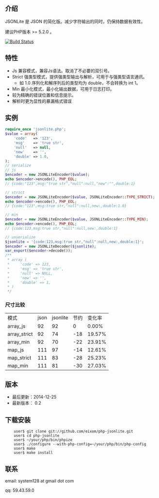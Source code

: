 ## 介绍

JSONLite 是 JSON 的简化版。减少字符输出的同时，仍保持数据有效性。

建议PHP版本 >= 5.2.0 。

[![Build Status](https://secure.travis-ci.org/eixom/php-jsonlite.png)](http://travis-ci.org/eixom/php-jsonlite)

## 特性

* Js 兼容模式，兼容Js语法。取消了不必要的双引号。
* Strict 强类型模式，提供强类型输出与解析，可用于与强类型语言通讯。
  * 如 1.0 序列化和解序列后的类型均为 double，不会转换为 int 1。
* Min 最小化模式，最小化输出数据，可用于日志打印。
* 较为精确的错误位置和信息提示。
* 解析时更为显性的暴漏格式错误


## 实例

```php
require_once 'jsonlite.php';
$value = array(
	'code'   => '123',
	'msg'    => 'true str',
	'null'   => null,
	'new'    => '',
	'double' => 1.0,
);
// serialize
// js
$encoder = new JSONLiteEncoder($value);
echo $encoder->encode(), PHP_EOL;
// {code:"123",msg:"true str","null":null,"new":"",double:1}

// strict
$encoder = new JSONLiteEncoder($value, JSONLiteEncoder::TYPE_STRICT);
echo $encoder->encode(), PHP_EOL;
// {code:"123",msg:true str,"null":null,new:,double:1.0}

// min
$encoder = new JSONLiteEncoder($value, JSONLiteEncoder::TYPE_MIN);
echo $encoder->encode(), PHP_EOL;
// {code:123,msg:true str,"null":null,new:,double:1}

// unserialize
$jsonlite = '{code:123,msg:true str,"null":null,new:,double:1}';
$encoder = new JSONLiteDecoder($jsonlite);
var_export($encoder->decode());
/**
 * array (
 *     'code' => 123,
 *     'msg' => 'true str',
 *     'null' => NULL,
 *     'new' => '',
 *     'double' => 1,
 * )
 */
```
### 尺寸比较

<table>
    <tr>
        <td>模式</td>
        <td>json</td>
        <td>jsonlite</td>
        <td>节约</td>
        <td>变化率</td>
    </tr>
    <tr><td>array_js</td><td>92</td><td>92</td><td>0</td><td> 0.00%</td></tr>
    <tr><td>array_strict</td><td>92</td><td>74</td><td>-18</td><td>19.57%</td></tr>
    <tr><td>array_min</td><td>92</td><td>70</td><td>-22</td><td>23.91%</td></tr>
    <tr><td>map_js</td><td>111</td><td>97</td><td>-14</td><td>12.61%</td></tr>
    <tr><td>map_strict</td><td>111</td><td>83</td><td>-28</td><td>25.23%</td></tr>
    <tr><td>map_min</td><td>111</td><td>81</td><td>-30</td><td>27.03%</td></tr>
</table>

## 版本

* 最后更新：2014-12-25
* 最新版本： 0.2

    
## 下载安装

```
    user$ git clone git://github.com/eixom/php-jsonlite.git
    user$ cd php-jsonlite
    user$ ~/your/php/bin/phpize
    user$ ./configure --with-php-config=~/your/php/bin/php-config
    user$ make
    user$ make install
```



## 联系

email: system128 at gmail dot com

qq: 59.43.59.0
